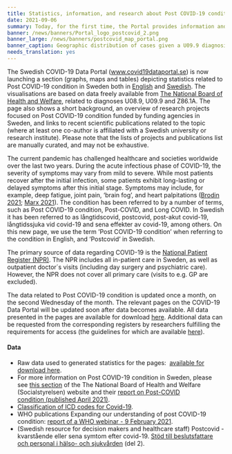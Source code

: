 ```yaml
---
title: Statistics, information, and research about Post COVID-19 condition in Sweden now available on the Portal  # short
date: 2021-09-06
summary: Today, for the first time, the Portal provides information and summary statistics to show the impact of ‘Post COVID-19 condition’ (‘Postcovid’ in Swedish) in Sweden, and the research underway. All data and code used on the page is publicly available.
banner: /news/banners/Portal_logo_postcovid_2.png
banner_large: /news/banners/postcovid_map_portal.png
banner_caption: Geographic distribution of cases given a U09.9 diagnosis relative to population size.
needs_translation: yes
---
```


The Swedish COVID-19 Data Portal (www.covid19dataportal.se) is now launching a section (graphs, maps and tables) depicting statistics related to Post COVID-19 condition in Sweden  both in [English](https://www.covid19dataportal.se/data_types/health_data/post_covid/) and [Swedish](https://www.covid19dataportal.se/sv/data_types/health_data/post_covid/). The visualisations are based on data freely available from [The National Board of Health and Welfare](https://www.socialstyrelsen.se/statistik-och-data/), related to diagnoses U08.9, U09.9 and Z86.1A. The page also shows a short background, an overview of research projects focused on Post COVID-19 condition funded by funding agencies in Sweden, and links to recent scientific publications related to the topic (where at least one co-author is affiliated with a Swedish university or research institute). Please note that the lists of projects and publications list are manually curated, and may not be exhaustive.

The current pandemic has challenged healthcare and societies worldwide over the last two years. During the acute infectious phase of COVID-19, the severity of symptoms may vary from mild to severe. While most patients recover after the initial infection, some patients exhibit long-lasting or delayed symptoms after this initial stage. Symptoms may include, for example, deep fatigue, joint pain, ‘brain fog’, and heart palpitations ([Brodin 2021](https://www.nature.com/articles/s41591-020-01202-8); [Marx 2021](https://www.nature.com/articles/s41592-021-01145-z)). The condition has been referred to by a number of terms, such as Post COVID-19 condition, Post-COVID, and Long COVID. In Swedish it has been referred to as långtidscovid, postcovid, post-akut covid-19, långtidssjuka vid covid-19 and sena effekter av covid-19, among others. On this new page, we use the term ’Post COVID-19 condition’ when referring to the condition in English, and ‘Postcovid’ in Swedish.

The primary source of data regarding COVID-19 is the [National Patient Register (NPR)](https://www.socialstyrelsen.se/statistik-och-data/register/alla-register/patientregistret/). The NPR includes all in-patient care in Sweden, as well as outpatient doctor´s visits (including day surgery and psychiatric care). However, the NPR does not cover all primary care (visits to e.g. GP are excluded).

The data related to Post COVID-19 condition is updated once a month, on the second Wednesday of the month. The relevant pages on the COVID-19 Data Portal will be updated soon after data becomes available. All data presented in the pages are available for download [here](https://www.socialstyrelsen.se/statistik-och-data/statistik/statistik-om-covid-19/). Additional data can be requested from the corresponding registers by researchers fulfilling the requirements for access (the guidelines for which are available [here](https://bestalladata.socialstyrelsen.se/data-for-forskning/)).

#### Data

* Raw data used to generated statistics for the pages:  [available for download here](https://www.socialstyrelsen.se/statistik-och-data/statistik/statistik-om-covid-19/).
* For more information on Post COVID-19 condition in Sweden, please see [this section](https://www.socialstyrelsen.se/coronavirus-covid-19/socialstyrelsens-roll-och-uppdrag/postcovid/) of the The National Board of Health and Welfare (Socialstyrelsen) website and their [report on Post-COVID condition (published April 2021)](https://www.socialstyrelsen.se/globalassets/sharepoint-dokument/artikelkatalog/ovrigt/2021-4-7351.pdf).
* [Classification of ICD codes for Covid-19](https://www.who.int/standards/classifications/classification-of-diseases/emergency-use-icd-codes-for-covid-19-disease-outbreak).
* WHO publications Expanding our understanding of post COVID-19 condition: [report of a WHO webinar - 9 February 2021](https://www.who.int/publications/i/item/9789240025035).
* (Swedish resource for decision makers and healthcare staff) Postcovid - kvarstående eller sena symtom efter covid-19. [Stöd till beslutsfattare och personal i hälso- och sjukvården](https://www.socialstyrelsen.se/globalassets/sharepoint-dokument/artikelkatalog/ovrigt/2021-4-7351.pdf) (del 2).
